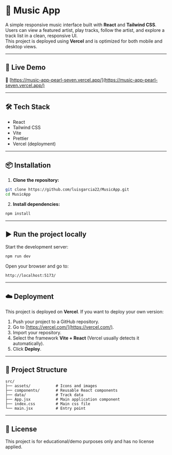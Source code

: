 # 🎵 Music App

A simple responsive music interface built with **React** and **Tailwind CSS**.  
Users can view a featured artist, play tracks, follow the artist, and explore a track list in a clean, responsive UI.  
This project is deployed using **Vercel** and is optimized for both mobile and desktop views.

---

## 🚀 Live Demo

🔗 [https://music-app-pearl-seven.vercel.app/](https://music-app-pearl-seven.vercel.app/)

---

## 🛠️ Tech Stack

- React
- Tailwind CSS
- Vite
- Prettier
- Vercel (deployment)

---

## 📦 Installation

1. **Clone the repository:**

```bash
git clone https://github.com/luisgarcia22/MusicApp.git
cd MusicApp
```

2. **Install dependencies:**

```bash
npm install
```

---

## ▶️ Run the project locally

Start the development server:

```bash
npm run dev
```

Open your browser and go to:

```
http://localhost:5173/
```

---

## ☁️ Deployment

This project is deployed on **Vercel**. If you want to deploy your own version:

1. Push your project to a GitHub repository.
2. Go to [https://vercel.com/](https://vercel.com/).
3. Import your repository.
4. Select the framework **Vite + React** (Vercel usually detects it automatically).
5. Click **Deploy**.

---

## 📁 Project Structure

```
src/
├── assets/           # Icons and images
├── components/       # Reusable React components
├── data/             # Track data
├── App.jsx           # Main application component
├── index.css         # Main css file
└── main.jsx          # Entry point
```

---

## 📄 License

This project is for educational/demo purposes only and has no license applied.
